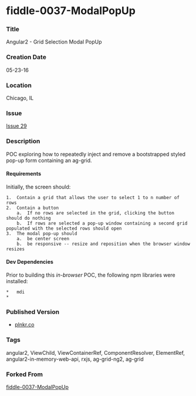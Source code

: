 fiddle-0037-ModalPopUp
======

### Title

Angular2 - Grid Selection Modal PopUp


### Creation Date

05-23-16


### Location

Chicago, IL


### Issue

[Issue 29](https://github.com/bradyhouse/house/issues/29)


### Description

POC exploring how to repeatedly inject and remove a bootstrapped styled pop-up form containing an ag-grid.


#### Requirements

Initially, the screen should:

    1.  Contain a grid that allows the user to select 1 to n number of rows
    2.  Contain a button
        a.  If no rows are selected in the grid, clicking the button should do nothing
        b.  If rows are selected a pop-up window containing a second grid populated with the selected rows should open
    3.  The modal pop-up should
        a.  be center screen
        b.  be responsive -- resize and reposition when the browser window resizes  


#### Dev Dependencies

Prior to building this _in-browser_ POC, the following npm libraries were installed:

    *   mdi
    *   

### Published Version

*   [plnkr.co](http://embed.plnkr.co/YTGESs/)

### Tags

angular2, ViewChild, ViewContainerRef, ComponentResolver, ElementRef, angular2-in-memory-web-api, rxjs, ag-grid-ng2, ag-grid


### Forked From

[fiddle-0037-ModalPopUp](../fiddle-0037-ModalPopUp)
